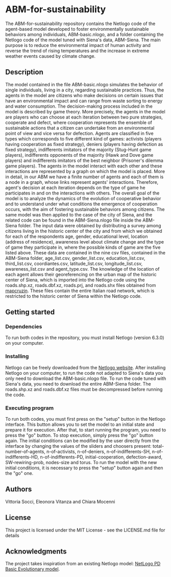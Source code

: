 # ABM-for-sustainability
The ABM-for-sustainability repository contains the Netlogo code of the agent-based model developed to foster environmentally sustainable behaviors among individuals, ABM-basic.nlogo, and a folder containing the Netlogo code of the model tuned with Siena's data, ABM-Siena.
The main purpose is to reduce the environmental impact of human activity and reverse the trend of rising temperatures and the increase in extreme weather events caused by climate change.
## Description
The model contained in the file ABM-basic.nlogo simulates the behavior of single individuals, living in a city, regarding sustainable practices.
Thus, the agents in the model are citizens who make decisions on certain issues that have an environmental impact and can range from waste sorting to energy and water consumption. The decision-making process included in the model is described by game theory. More precisely, the agents in the model are players who can choose at each iteration between two pure strategies, cooperate and defect, where cooperation represents the ensemble of sustainable actions that a citizen can undertake from an environmental point of view and vice versa for defection. Agents are classified in five types which corresponds to five different kind of games: activists (players having cooperation as fixed strategy), deniers (players having defection as fixed strategy), indifferents imitators of the majority (Stug-Hunt game players), indifferents opponents of the majority (Hawk and Dove game players) and indifferents imitators of the best neighbor (Prisoner's dilemma game players).
The agents in the model interact with each other and these interactions are represented by a graph on which the model is placed. More in detail, in our ABM we have a finite number of agents and each of them is a node in a graph, whose links represent agents' interactions. Therefore, agent's decision at each iteration depends on the type of game he participates in and on the interactions with others. The overall goal of the model is to analyze the dynamics of the evolution of cooperative behavior and to understand under what conditions the emergence of cooperation occurs, with the aim of fostering sustainable behaviors among citizens.
The same model was then applied to the case of the city of Siena, and the related code can be found in the ABM-Siena.nlogo file inside the ABM-Siena folder. The input data were obtained by distributing a survey among citizens living in the historic center of the city and from which we obtained for each of the respondents age, gender, educational level, location (address of residence), awareness level about climate change and the type of game they participate in, where the possible kinds of game are the five listed above. These data are contained in the nine csv files, contained in the ABM-Siena folder, age_list.csv, gender_list.csv, education_list.csv, third_list.csv, coordiantes.csv, latitude_list.csv, longitude_list.csv, awareness_list.csv and agent_type.csv.
The knowledge of the location of each agent allows their georeferencing on the urban map of the historic center of Siena, which is imported into the Netlogo code using the roads.shp.xz, roads.dbf.xz, roads.prj, and roads.shx files obtained from [mapcruzin](https://mapcruzin.com/). These files contain the entire Italian road network, which is restricted to the historic center of Siena within the Netlogo code.
## Getting started
### Dependencies
To run both codes in the repository, you must install Netlogo (version 6.3.0) on your computer.
### Installing
Netlogo can be freely downloaded from the [Netlogo website](https://ccl.northwestern.edu/netlogo/).
After installing Netlogo on your computer, to run the code not adapted to Siena's data you only need to download the ABM-basic.nlogo file. To run the code tuned with Siena's data, you need to download the entire ABM-Siena folder. The roads.shp.xz and roads.dbf.xz files must be decompressed before running the code.
### Executing program
To run both codes, you must first press on the "setup" button in the Netlogo interface. This button allows you to set the model to an initial state and prepare it for execution.
After that, to start running the program, you need to press the "go" button. To stop execution, simply press the "go" button again.
The initial conditions can be modified by the user directly from the interface by changing the values of the sliders and choosers present: total-number-of-agents, n-of-activists, n-of-deniers, n-of-indifferents-SH, n-of-indifferents-HD, n-of-indifferents-PD, initial-cooperation, defection-award, SW-rewiring-prob, nodes-size and torus.
To run the model with the new initial conditions, it is necessary to press the "setup" button again and then the "go" one.
## Authors
Vittoria Socci, Eleonora Vitanza and Chiara Mocenni
## License
This project is licensed under the MIT License - see the LICENSE.md file for details
## Acknowledgments
The project takes inspiration from an existing Netlogo model: [NetLogo PD Basic Evolutionary model](http://ccl.northwestern.edu/netlogo/models/PDBasicEvolutionary).

